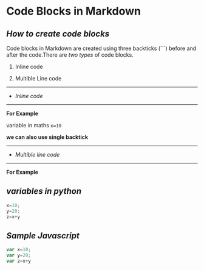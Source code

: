 # Code Blocks in Markdown

## *How to create code blocks*

Code blocks in Markdown are created using three backticks (```) before and after the code.There are *two types* of code blocks.

1. Inline code

2. Multible Line code
***
- *Inline code*
***
**For Example**

variable in maths `x=10`

**we can also use single backtick**
***
- *Multible line code*
***
**For Example**

## *variables in python*
 ```python
 x=10;
 y=20;
 z=x+y
 ```

## *Sample Javascript*

 ```Javascript
 var x=10;
 var y=20;
 var z=x+y
 
 ```
